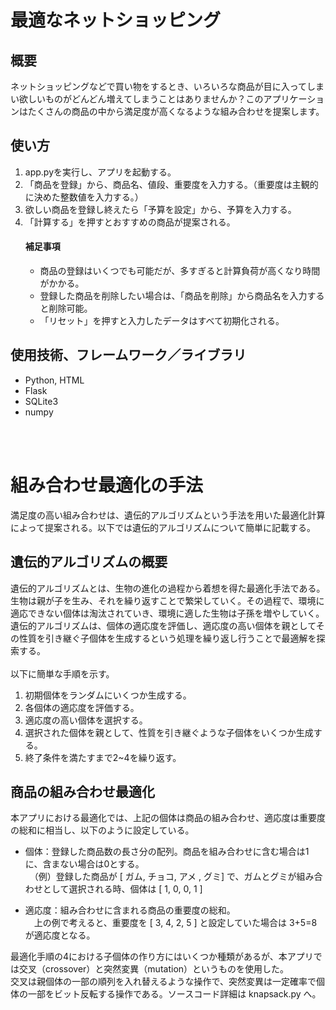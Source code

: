# 最適なネットショッピング

## 概要
ネットショッピングなどで買い物をするとき、いろいろな商品が目に入ってしまい欲しいものがどんどん増えてしまうことはありませんか？このアプリケーションはたくさんの商品の中から満足度が高くなるような組み合わせを提案します。

## 使い方
1. app.pyを実行し、アプリを起動する。
2. 「商品を登録」から、商品名、値段、重要度を入力する。（重要度は主観的に決めた整数値を入力する。）
3. 欲しい商品を登録し終えたら「予算を設定」から、予算を入力する。
4. 「計算する」を押すとおすすめの商品が提案される。
    #### 補足事項
    * 商品の登録はいくつでも可能だが、多すぎると計算負荷が高くなり時間がかかる。
    * 登録した商品を削除したい場合は、「商品を削除」から商品名を入力すると削除可能。
    * 「リセット」を押すと入力したデータはすべて初期化される。

## 使用技術、フレームワーク／ライブラリ
* Python, HTML
* Flask
* SQLite3
* numpy

<br><br>


# 組み合わせ最適化の手法
満足度の高い組み合わせは、遺伝的アルゴリズムという手法を用いた最適化計算によって提案される。以下では遺伝的アルゴリズムについて簡単に記載する。

## 遺伝的アルゴリズムの概要
遺伝的アルゴリズムとは、生物の進化の過程から着想を得た最適化手法である。生物は親が子を生み、それを繰り返すことで繁栄していく。その過程で、環境に適応できない個体は淘汰されていき、環境に適した生物は子孫を増やしていく。遺伝的アルゴリズムは、個体の適応度を評価し、適応度の高い個体を親としてその性質を引き継ぐ子個体を生成するという処理を繰り返し行うことで最適解を探索する。<br><br>
以下に簡単な手順を示す。
1. 初期個体をランダムにいくつか生成する。
2. 各個体の適応度を評価する。
3. 適応度の高い個体を選択する。
4. 選択された個体を親として、性質を引き継ぐような子個体をいくつか生成する。
5. 終了条件を満たすまで2~4を繰り返す。

## 商品の組み合わせ最適化
本アプリにおける最適化では、上記の個体は商品の組み合わせ、適応度は重要度の総和に相当し、以下のように設定している。
* 個体：登録した商品数の長さ分の配列。商品を組み合わせに含む場合は1に、含まない場合は0とする。<br>
    　（例）登録した商品が [ ガム, チョコ, アメ , グミ] で、ガムとグミが組み合わせとして選択される時、個体は [ 1, 0, 0, 1 ]

* 適応度：組み合わせに含まれる商品の重要度の総和。<br>
    　上の例で考えると、重要度を [ 3, 4, 2, 5 ] と設定していた場合は 3+5=8 が適応度となる。

最適化手順の4における子個体の作り方にはいくつか種類があるが、本アプリでは交叉（crossover）と突然変異（mutation）というものを使用した。<br>
交叉は親個体の一部の順列を入れ替えるような操作で、突然変異は一定確率で個体の一部をビット反転する操作である。ソースコード詳細は knapsack.py へ。
